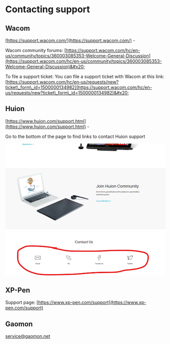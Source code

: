 # Contacting support

## Wacom

[https://support.wacom.com/](https://support.wacom.com/) -

Wacom community forums: [https://support.wacom.com/hc/en-us/community/topics/360003085353-Welcome-General-Discussion](https://support.wacom.com/hc/en-us/community/topics/360003085353-Welcome-General-Discussion)&#x20;

To file a support ticket: You can file a support ticket with Wacom at this link: [https://support.wacom.com/hc/en-us/requests/new?ticket\_form\_id=1500000134982](https://support.wacom.com/hc/en-us/requests/new?ticket\_form\_id=1500000134982)&#x20;

## Huion

[https://www.huion.com/support.html](https://www.huion.com/support.html) -

Go to the bottom of the page to find links to contact Huion support

![](<../.gitbook/assets/image (363).png>)

## XP-Pen

Support page: [https://www.xp-pen.com/support](https://www.xp-pen.com/support)

## Gaomon

service@gaomon.net

